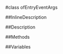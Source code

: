#class ofEntryEventArgs


<!--
_visible: True_
_advanced: False_
-->

##InlineDescription






##Description





##Methods



##Variables



